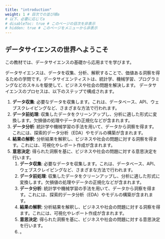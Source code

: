 ```yaml
---
title: "introduction"
weight: 1 # 目次での並び順a
# 以下、必要に応じてa
# disableToc: true # このページの目次を非表示
# hidden: true # このページをメニューから非表示
---
```


## データサイエンスの世界へようこそ

この教材では、データサイエンスの基礎から応用までを学びます。

データサイエンスは、データを収集、分析、解釈することで、価値ある洞察を得るための学問です。データサイエンティストは、統計学、機械学習、プログラミングなどのスキルを駆使して、ビジネスや社会の問題を解決します。
データサイエンスのプロセスは、以下のステップで構成されます。
1. **データ収集**: 必要なデータを収集します。これは、データベース、API、ウェブスクレイピングなど、さまざまな方法で行われます。
2. **データ前処理**: 収集したデータをクリーンアップし、分析に適した形式に変換します。欠損値の処理やデータの正規化などが含まれます。
3. **データ分析**: 統計学や機械学習の手法を用いて、データから洞察を得ます。これには、探索的データ分析（EDA）やモデルの構築が含まれます。
4. **結果の解釈**: 分析結果を解釈し、ビジネスや社会の問題に対する洞察を得ます。これには、可視化やレポート作成が含まれます。
5. **意思決定**: 得られた洞察を基に、ビジネスや社会の問題に対する意思決定を行います。
   1. **データ収集**: 必要なデータを収集します。これは、データベース、API、ウェブスクレイピングなど、さまざまな方法で行われます。
   2. **データ前処理**: 収集したデータをクリーンアップし、分析に適した形式に変換します。欠損値の処理やデータの正規化などが含まれます。
   3. **データ分析**: 統計学や機械学習の手法を用いて、データから洞察を得ます。これには、探索的データ分析（EDA）やモデルの構築が含まれます。
   4. **結果の解釈**: 分析結果を解釈し、ビジネスや社会の問題に対する洞察を得ます。これには、可視化やレポート作成が含まれます。
   5. **意思決定**: 得られた洞察を基に、ビジネスや社会の問題に対する意思決定を行います。  
   6. 。  
